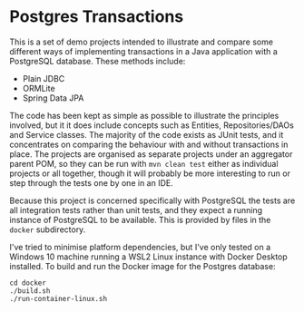 # Postgres Transactions

This is a set of demo projects intended to illustrate and compare some different ways
of implementing transactions in a Java application with a PostgreSQL database. These methods
include:
- Plain JDBC
- ORMLite
- Spring Data JPA

The code has been kept as simple as possible to illustrate the principles involved, but it
it does include concepts such as Entities, Repositories/DAOs and Service classes. The
majority of the code exists as JUnit tests, and it concentrates on comparing the
behaviour with and without transactions in place. The projects are organised as
separate projects under an aggregator parent POM, so they can be run with
`mvn clean test` either as individual projects or all together, though it will
probably be more interesting to run or step through the tests one by one in an IDE.

Because this project is concerned specifically with PostgreSQL the tests are all
integration tests rather than unit tests, and they expect a running instance of
PostgreSQL to be available. This is provided by files in the `docker` subdirectory.

I've tried to minimise platform dependencies, but I've only tested on a Windows 10 machine
running a WSL2 Linux instance with Docker Desktop installed. To build and run the Docker
image for the Postgres database:
```
cd docker
./build.sh
./run-container-linux.sh
```

